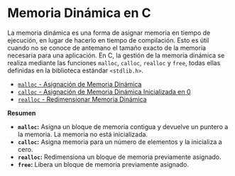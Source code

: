 # Memoria Dinámica en C

La memoria dinámica es una forma de asignar memoria en tiempo de ejecución, en lugar de hacerlo en tiempo de compilación. Esto es útil cuando no se conoce de antemano el tamaño exacto de la memoria necesaria para una aplicación. En C, la gestión de la memoria dinámica se realiza mediante las funciones `malloc`, `calloc`, `realloc` y `free`, todas ellas definidas en la biblioteca estándar `<stdlib.h>`.

- [`malloc` - Asignación de Memoria Dinámica](./malloc/malloc.md)
- [`calloc` - Asignación de Memoria Dinámica Inicializada en 0](./calloc/calloc.md)
- [`realloc` - Redimensionar Memoria Dinámica](./realloc/realloc.md)


**Resumen**
- **`malloc`:** Asigna un bloque de memoria contigua y devuelve un puntero a la memoria. La memoria no está inicializada.
- **`calloc`:** Asigna memoria para un número de elementos y la inicializa a cero.
- **`realloc`:** Redimensiona un bloque de memoria previamente asignado.
- **`free`:** Libera un bloque de memoria previamente asignado.
